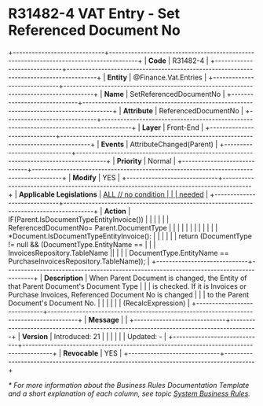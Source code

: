 ﻿---
erp.type: front-end-business-rule
erp.entity: Finance.Vat.Entries
---

# R31482-4 VAT Entry - Set Referenced Document No
+-----------------------------+---------------------------------------------------------------------------------------+
| **Code**                    | R31482-4                                                                              |
+-----------------------------+---------------------------------------------------------------------------------------+
| **Entity**                  | @Finance.Vat.Entries                                                                  |
+-----------------------------+---------------------------------------------------------------------------------------+
| **Name**                    | SetReferencedDocumentNo                                                               |
+-----------------------------+---------------------------------------------------------------------------------------+
| **Attribute**               | ReferencedDocumentNo                                                                  |
+-----------------------------+---------------------------------------------------------------------------------------+
| **Layer**                   | Front-End                                                                             |
+-----------------------------+---------------------------------------------------------------------------------------+
| **Events**                  | AttributeChanged(Parent)                                                              |
+-----------------------------+---------------------------------------------------------------------------------------+
| **Priority**                | Normal                                                                                |
+-----------------------------+---------------------------------------------------------------------------------------+
| **Modify**                  | YES                                                                                   |
+-----------------------------+---------------------------------------------------------------------------------------+
| **Applicable Legislations** | [ALL // no condition                                                                  |
|                             | needed](xref:applicable-legislations)                                                 |
+-----------------------------+---------------------------------------------------------------------------------------+
| **Action**                  | IF(Parent.IsDocumentTypeEntityInvoice())                                              |
|                             |                                                                                       |
|                             | ReferencedDocumentNo= Parent.DocumentType                                             |
|                             |                                                                                       |
|                             |                                                                                       |
|                             |                                                                                       |
|                             | \*Document.IsDocumentTypeEntityInvoice():                                             |
|                             |                                                                                       |
|                             | return (DocumentType != null && (DocumentType.EntityName ==                           |
|                             | InvoicesRepository.TableName \|\|                                                     |
|                             | DocumentType.EntityName == PurchaseInvoicesRepository.TableName));                    |
+-----------------------------+---------------------------------------------------------------------------------------+
| **Description**             | When Parent Document is changed, the Entity of that Parent Document\'s Document Type  |
|                             | is checked. If it is Invoices or Purchase Invoices, Referenced Document No is changed |
|                             | to the Parent Document\'s Document No.                                                |
|                             |                                                                                       |
|                             | (RecalcExpression)                                                                    |
+-----------------------------+---------------------------------------------------------------------------------------+
| **Message**                 |                                                                                       |
+-----------------------------+---------------------------------------------------------------------------------------+
| **Version**                 | Introduced: 21                                                                        |
|                             |                                                                                       |
|                             | Updated: -                                                                            |
+-----------------------------+---------------------------------------------------------------------------------------+
| **Revocable**               | YES                                                                                   |
+-----------------------------+---------------------------------------------------------------------------------------+

*\* For more information about the Business Rules Documentation Template and a short explanation of each column, see
topic [System Business Rules](../templates/template-description-system-business-rules.md).*
